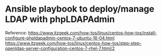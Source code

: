 # Ansible playbook to deploy/manage LDAP with phpLDAPAdmin

Reference:
https://www.itzgeek.com/how-tos/linux/centos-how-tos/install-configure-phpldapadmin-centos-7-ubuntu-16-04.html
https://www.itzgeek.com/how-tos/linux/centos-how-tos/step-step-openldap-server-configuration-centos-7-rhel-7.html/2
